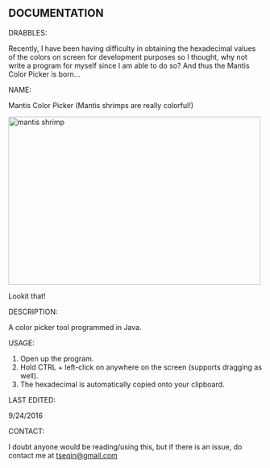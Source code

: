DOCUMENTATION
--------------
DRABBLES:

Recently, I have been having difficulty in obtaining the hexadecimal values of the colors on screen for development purposes
so I thought, why not write a program for myself since I am able to do so? And thus the Mantis Color Picker is born...

NAME:

Mantis Color Picker (Mantis shrimps are really colorful!)

<a data-flickr-embed="true"  href="https://www.flickr.com/photos/ursonate/4481222867" title="mantis shrimp"><img src="https://c4.staticflickr.com/3/2717/4481222867_6b301c0a11.jpg" width="500" height="333" alt="mantis shrimp"></a><script async src="//embedr.flickr.com/assets/client-code.js" charset="utf-8"></script>

Lookit that!

DESCRIPTION:

A color picker tool programmed in Java.

USAGE:

1. Open up the program.
2. Hold CTRL + left-click on anywhere on the screen (supports dragging as well).
3. The hexadecimal is automatically copied onto your clipboard.

LAST EDITED:

9/24/2016

CONTACT:

I doubt anyone would be reading/using this, but if there is an issue, do contact me at tseqin@gmail.com
